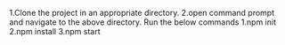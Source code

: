 1.Clone the project in an appropriate directory.
2.open command prompt and navigate to the above directory.
Run the below commands
1.npm init
2.npm install
3.npm start
